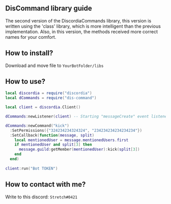 ## DisCommand library guide
The second version of the DiscordiaCommands library, this version is written using the 'class' library, which is more intelligent than the previous implementation. Also, in this version, the methods received more correct names for your comfort.
## How to install?
Download and move file to `YourBotFolder/libs`
## How to use?
```lua 
local discordia = require("discordia")
local dCommands = require("dis-command")

local client = discordia.Client()

dCommands:newListener(client) -- Starting "messageCreate" event listener.

dCommands:newCommand("kick")
  :SetPermissions({"324234234324324", "234234234234234234"})
  :SetCallback(function(message, split)
    local mentionedUser = message.mentionedUsers.first
    if mentionedUser and split[3] then
      message.guild:getMember(mentionedUser):kick(split[3])
    end
  end)
  
client:run("Bot TOKEN")
```
## How to contact with me?
Write to this discord: `Stretch#0421`
